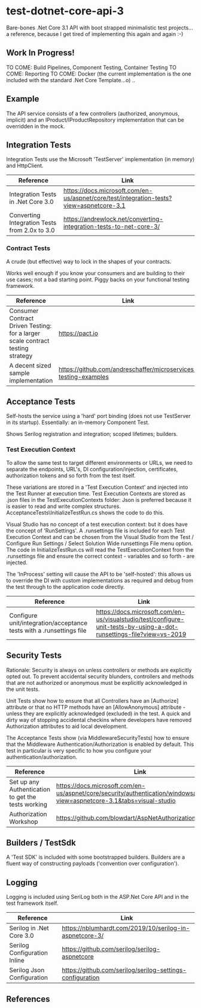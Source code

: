 # test-dotnet-core-api-3
Bare-bones .Net Core 3.1 API with boot strapped minimalistic test projects... a reference, because I get tired of implementing this again and again :-)

## Work In Progress!
TO COME: Build Pipelines, Component Testing, Container Testing
TO COME: Reporting
TO COME: Docker (the current implementation is the one included with the standard .Net Core Template...o)
.. 

## Example
The API service consists of a few controllers (authorized, anonymous, implicit) and an IProduct/IProductRepository implementation that can be overridden in the mock. 

## Integration Tests
Integration Tests use the Microsoft 'TestServer' implementation (in memory) and HttpClient.

| Reference | Link |
| --------- | ---- |
| Integration Tests in .Net Core 3.0 | https://docs.microsoft.com/en-us/aspnet/core/test/integration-tests?view=aspnetcore-3.1 |
| Converting Integration Tests from 2.0x to 3.0 | https://andrewlock.net/converting-integration-tests-to-net-core-3/ |


### Contract Tests
A crude (but effective) way to lock in the shapes of your contracts. 

Works well enough if you know your consumers and are building to their use cases; not a bad starting point. Piggy backs on your functional testing framework. 

| Reference | Link |
| --------- | ---- |
| Consumer Contract Driven Testing: for a larger scale contract testing strategy | https://pact.io |
| A decent sized sample implementation | https://github.com/andreschaffer/microservices-testing-examples |

## Acceptance Tests
Self-hosts the service using a 'hard' port binding (does not use TestServer in its startup). Essentially: an in-memory Component Test. 

Shows Serilog registration and integration; scoped lifetimes; builders. 

### Test Execution Context
To allow the same test to target different environments or URLs, we need to separate the endpoints, URL's, DI configuration/injection, certificates, authorization tokens and so forth from the test itself. 

These variations are stored in a 'Test Execution Context' and injected into the Test Runner at execution time. Test Execution Contexts are stored as .json files in the TestExecutionContexts folder: Json is preferred because it is easier to read and write complex structures. AcceptanceTests\InitializeTestRun.cs shows the code to do this. 

Visual Studio has no concept of a test execution context: but it does have the concept of 'RunSettings'. A .runsettings file is included for each Test Execution Context and can be chosen from the Visual Studio from the Test / Configure Run Settings / Select Solution Wide runsettings File menu option. The code in InitializeTestRun.cs will read the TestExecutionContext from the .runsettings file and ensure the correct context - variables and so forth - are injected. 

The 'InProcess' setting will cause the API to be 'self-hosted': this allows us to override the DI with custom implementations as required and debug from the test through to the application code directly. 

| Reference | Link |
| --------- | ---- |
| Configure unit/integration/acceptance tests with a .runsettings file | https://docs.microsoft.com/en-us/visualstudio/test/configure-unit-tests-by-using-a-dot-runsettings-file?view=vs-2019 |

## Security Tests
Rationale: Security is always on unless controllers or methods are explicitly opted out. To prevent accidental security blunders, controllers and methods that are not authorized or anonymous must be explicitly acknowledged in the unit tests. 

Unit Tests show how to ensure that all Controllers have an [Authorize] attribute or that no HTTP methods have an [AllowAnonymous] attribute - unless they are explicitly acknowledged (excluded) in the test. A quick and dirty way of stopping accidental checkins where developers have removed Authorization attributes to aid local development. 

The Acceptance Tests show (via MiddlewareSecurityTests) how to ensure that the Middleware Authentication/Authorization is enabled by default. This test in particular is very specific to how you configure your authentication/authorization. 

| Reference | Link |
| --------- | ---- |
| Set up any Authentication to get the tests working | https://docs.microsoft.com/en-us/aspnet/core/security/authentication/windowsauth?view=aspnetcore-3.1&tabs=visual-studio |
| Authorization Workshop | https://github.com/blowdart/AspNetAuthorizationWorkshop |

## Builders / TestSdk
A 'Test SDK' is included with some bootstrapped builders. Builders are a fluent way of constructing payloads ('convention over configuration'). 

## Logging
Logging is included using SeriLog both in the ASP.Net Core API and in the test framework itself.

| Reference | Link |
| --------- | ---- |
| Serilog in .Net Core 3.0 | https://nblumhardt.com/2019/10/serilog-in-aspnetcore-3/ |
| Serilog Configuration Inline | https://github.com/serilog/serilog-aspnetcore |
| Serilog Json Configuration | https://github.com/serilog/serilog-settings-configuration |

## References
